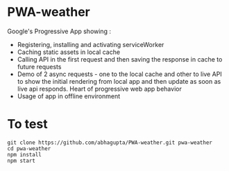 # PWA-weather

Google's Progressive App showing :
- Registering, installing and activating serviceWorker
- Caching static assets in local cache
- Calling API in the first request and then saving the response in cache to future requests
- Demo of 2 async requests - one to the local cache and other to live API to show the initial rendering from local app and then update as soon as live api responds. Heart of progressive web app behavior
- Usage of app in offline environment

# To test
```
git clone https://github.com/abhagupta/PWA-weather.git pwa-weather
cd pwa-weather
npm install
npm start

```
